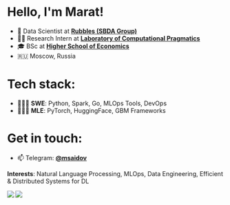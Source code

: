 # Hello, I'm Marat!
- 🔭 Data Scientist at [**Rubbles (SBDA Group)**](https://rubbles.ru/)
- 👨‍🔬 Research Intern at [**Laboratory of Computational Pragmatics**](https://cs.hse.ru/ai/computational-pragmatics/)
- 🎓 BSc at [**Higher School of Economics**](https://www.hse.ru/)
- 🇷🇺 Moscow, Russia

# Tech stack:
- 🧑🏻‍💻 **SWE**: Python, Spark, Go, MLOps Tools, DevOps
- 🧑🏻‍💻 **MLE**: PyTorch, HuggingFace, GBM Frameworks

# Get in touch:
- 📫 Telegram: [**@msaidov**](https://t.me/msaidov)

**Interests**: Natural Language Processing, MLOps, Data Engineering, Efficient & Distributed Systems for DL

<a href="https://github.com/MaratSaidov"> 
  <img align="left" src="https://github-readme-stats.vercel.app/api?username=MaratSaidov&show_icons=true&count_private=true&theme=tokyonight&hide_border=true&include_all_commits=true"/> 
   <img align="left" src="https://github-readme-stats.vercel.app/api/top-langs/?username=MaratSaidov&hide_border=true&langs_count=3&theme=tokyonight&hide=java,tex,makefile,html"/>
</a>
